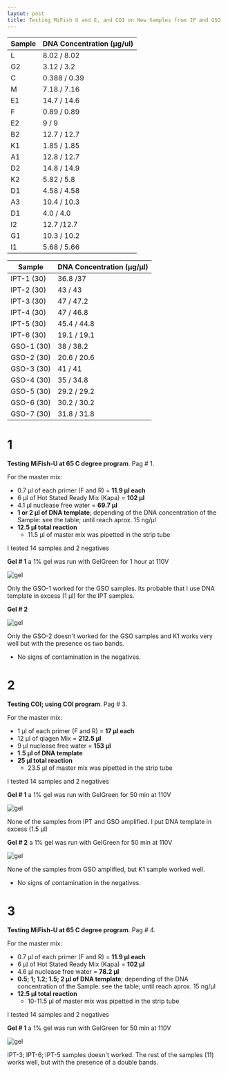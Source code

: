 ```yaml
---
layout: post
title: Testing MiFish U and E, and COI on New Samples from IP and GSO
---
```


Sample | DNA Concentration (µg/ul)
-------|---------------------------
L| 8.02 / 8.02
G2| 3.12 / 3.2
C| 0.388 / 0.39
M| 7.18 / 7.16
E1| 14.7 / 14.6
F| 0.89 / 0.89
E2| 9 / 9
B2| 12.7 / 12.7
K1| 1.85 / 1.85
A1| 12.8 / 12.7
D2| 14.8 / 14.9
K2| 5.82 / 5.8
D1| 4.58 / 4.58
A3| 10.4 / 10.3
D1| 4.0 / 4.0
I2| 12.7 /12.7
G1| 10.3 / 10.2
I1| 5.68 / 5.66

Sample | DNA Concentration (µg/µl)
-------|---------------------------
IPT-1 (30)| 36.8 /37
IPT-2 (30)| 43 / 43
IPT-3 (30)| 47 / 47.2
IPT-4 (30)| 47 / 46.8
IPT-5 (30)| 45.4 / 44.8
IPT-6 (30)| 19.1 / 19.1
GSO-1 (30)| 38 / 38.2
GSO-2 (30)| 20.6 / 20.6
GSO-3 (30)| 41 / 41
GSO-4 (30)| 35 / 34.8
GSO-5 (30)| 29.2 / 29.2
GSO-6 (30)| 30.2 / 30.2
GSO-7 (30)| 31.8 / 31.8

# 1
**Testing MiFish-U at 65 C degree program**. Pag # 1.

For the master mix:
- 0.7 µl of each primer (F and R) = **11.9 µl each**
- 6 µl of Hot Stated Ready Mix (Kapa) = **102 µl**
- 4.1 µl nuclease free water = **69.7 µl**
- **1 or 2 µl of DNA template**; depending of the DNA concentration of the Sample: see the table; until reach aprox. 15 ng/μl
- **12.5 µl total reaction**
  - 11.5 µl of master mix was pipetted in the strip tube

I tested 14 samples and 2 negatives

**Gel # 1**
a 1% gel was run with GelGreen for 1 hour at 110V

![gel](/images/April_3_MFU_65_Gel1.png)

Only the GSO-1 worked for the GSO samples. Its probable that I use DNA template in excess (1 µl)
for the IPT samples.

**Gel # 2**

![gel](/images/April3_MFU_65_Gel2.png)

Only the GSO-2 doesn't worked for the GSO samples and K1 works very well but with the presence os two bands.

- No signs of contamination in the negatives.

# 2
**Testing COI; using COI program**. Pag # 3.

For the master mix:
- 1 µl of each primer (F and R) = **17 µl each**
- 12 µl of qiagen Mix = **212.5 µl**
- 9 µl nuclease free water = **153 µl**
- **1.5 µl of DNA template**
- **25 µl total reaction**
  - 23.5 µl of master mix was pipetted in the strip tube

I tested 14 samples and 2 negatives

**Gel # 1**
a 1% gel was run with GelGreen for 50 min at 110V

![gel](/images/April3_COI_Gel1.png)

None of the samples from IPT and GSO amplified. I put DNA template in excess (1.5 µl)

**Gel # 2**
a 1% gel was run with GelGreen for 50 min at 110V

![gel](/images/April3_COI_Gel2.png)

None of the samples from GSO amplified, but K1 sample worked well.

- No signs of contamination in the negatives.

# 3

**Testing MiFish-U at 65 C degree program**. Pag # 4.

For the master mix:
- 0.7 µl of each primer (F and R) = **11.9 µl each**
- 6 µl of Hot Stated Ready Mix (Kapa) = **102 µl**
- 4.6 µl nuclease free water = **78.2 µl**
- **0.5; 1; 1.2; 1.5; 2 µl of DNA template**; depending of the DNA concentration of the Sample: see the table; until reach aprox. 15 ng/μl
- **12.5 µl total reaction**
  - 10-11.5 µl of master mix was pipetted in the strip tube

I tested 14 samples and 2 negatives

**Gel # 1**
a 1% gel was run with GelGreen for 50 min at 110V

![gel](/images/April6_MiFishU_65C.png)

IPT-3; IPT-6; IPT-5 samples doesn't worked. The rest of the samples (11) works well, but with the presence of a double bands.
